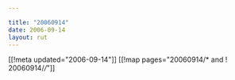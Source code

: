 ```yaml
---

title: "20060914"
date: 2006-09-14
layout: rut
---
```


[[!meta updated="2006-09-14"]]
[[!map pages="20060914/* and ! 20060914/*/*"]]
